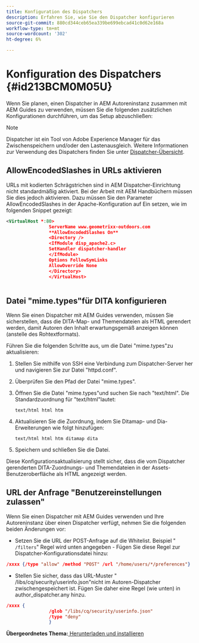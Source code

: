 ```yaml
---
title: Konfiguration des Dispatchers
description: Erfahren Sie, wie Sie den Dispatcher konfigurieren
source-git-commit: 880cd344ceb65ea339be699ebcad41c0d62e168a
workflow-type: tm+mt
source-wordcount: '302'
ht-degree: 6%

---
```


# Konfiguration des Dispatchers {#id213BCM0M05U}

Wenn Sie planen, einen Dispatcher in AEM Autoreninstanz zusammen mit AEM Guides zu verwenden, müssen Sie die folgenden zusätzlichen Konfigurationen durchführen, um das Setup abzuschließen:

>[!NOTE]
>
> Dispatcher ist ein Tool von Adobe Experience Manager für das Zwischenspeichern und/oder den Lastenausgleich. Weitere Informationen zur Verwendung des Dispatchers finden Sie unter [Dispatcher-Übersicht](https://experienceleague.adobe.com/docs/experience-manager-dispatcher/using/dispatcher.html?lang=de).

## AllowEncodedSlashes in URLs aktivieren

URLs mit kodierten Schrägstrichen sind in AEM Dispatcher-Einrichtung nicht standardmäßig aktiviert. Bei der Arbeit mit AEM Handbüchern müssen Sie dies jedoch aktivieren. Dazu müssen Sie den Parameter AllowEncodedSlashes in der Apache-Konfiguration auf Ein setzen, wie im folgenden Snippet gezeigt:

```XML
<VirtualHost *:80>
                ServerName www.geometrixx-outdoors.com
                **AllowEncodedSlashes On**
                <Directory />
                <IfModule disp_apache2.c>
                SetHandler dispatcher-handler
                </IfModule>
                Options FollowSymLinks
                AllowOverride None
                </Directory>
                </VirtualHost>
            
```

## Datei &quot;mime.types&quot;für DITA konfigurieren

Wenn Sie einen Dispatcher mit AEM Guides verwenden, müssen Sie sicherstellen, dass die DITA-Map- und Themendateien als HTML gerendert werden, damit Autoren den Inhalt erwartungsgemäß anzeigen können (anstelle des Rohtextformats\).

Führen Sie die folgenden Schritte aus, um die Datei &quot;mime.types&quot;zu aktualisieren:

1. Stellen Sie mithilfe von SSH eine Verbindung zum Dispatcher-Server her und navigieren Sie zur Datei &quot;httpd.conf&quot;.

1. Überprüfen Sie den Pfad der Datei &quot;mime.types&quot;.

1. Öffnen Sie die Datei &quot;mime.types&quot;und suchen Sie nach &quot;text/html&quot;. Die Standardzuordnung für &quot;text/html&quot;lautet:

   `text/html html htm`

1. Aktualisieren Sie die Zuordnung, indem Sie Ditamap- und Dia-Erweiterungen wie folgt hinzufügen:

   `text/html html htm ditamap dita`

1. Speichern und schließen Sie die Datei.


Diese Konfigurationsaktualisierung stellt sicher, dass die vom Dispatcher gerenderten DITA-Zuordnungs- und Themendateien in der Assets-Benutzeroberfläche als HTML angezeigt werden.

## URL der Anfrage &quot;Benutzereinstellungen zulassen&quot;

Wenn Sie einen Dispatcher mit AEM Guides verwenden und Ihre Autoreninstanz über einen Dispatcher verfügt, nehmen Sie die folgenden beiden Änderungen vor:

- Setzen Sie die URL der POST-Anfrage auf die Whitelist. Beispiel &quot; `/filters`&quot; Regel wird unten angegeben - Fügen Sie diese Regel zur Dispatcher-Konfigurationsdatei hinzu:

```json
/xxxx {/type "allow" /method "POST" /url "/home/users/*/preferences"}
```

- Stellen Sie sicher, dass das URL-Muster &quot; /libs/cq/security/userinfo.json&quot;nicht im Autoren-Dispatcher zwischengespeichert ist. Fügen Sie daher eine Regel \(wie unten\) in author\_dispatcher.any hinzu.

```json
/xxxx {
                /glob "/libs/cq/security/userinfo.json"
                /type "deny"
                }
```

**Übergeordnetes Thema:**[ Herunterladen und installieren](download-install.md)
